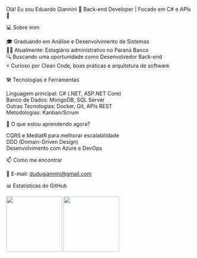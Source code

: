 Olá! Eu sou Eduardo Giannini 👋
Back-end Developer | Focado em C# e APIs 🚀
<p align="left"> <a href="https://github.com/dugiannini"> </a> </p>

💻 Sobre mim

🎓 Graduando em Análise e Desenvolvimento de Sistemas <br> 
🧑‍💼 Atualmente: Estagiário administrativo no Paraná Banco <br>
🔍 Buscando uma oportunidade como Desenvolvedor Back-end <br> 
⚡ Curioso por Clean Code, boas práticas e arquitetura de software

🛠️ Tecnologias e Ferramentas

Linguagem principal: C# (.NET, ASP.NET Core) <br> 
Banco de Dados: MongoDB, SQL Server <br> 
Outras Tecnologias: Docker, Git, APIs REST <br> 
Metodologias: Kanban/Scrum

🌱 O que estou aprendendo agora?

CQRS e MediatR para melhorar escalabilidade <br> 
DDD (Domain-Driven Design) <br> 
Desenvolvimento com Azure e DevOps <br> 

📫 Como me encontrar

📧 E-mail: dudugiannini@gmail.com

📊 Estatísticas do GitHub
<p align="left"> <img src="https://github-readme-stats.vercel.app/api?username=dugiannini&show_icons=true&theme=radical" height="150"/> <img src="https://github-readme-stats.vercel.app/api/top-langs/?username=dugiannini&layout=compact&theme=radical" height="150"/> </p>

